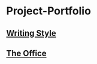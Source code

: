 # Project-Portfolio

## [Writing Style](https://github.com/nlpowell1/WritingAnalyzer/blob/master/Final.md)

## [The Office](https://github.com/nlpowell1/Michael-Scott-Mimicry/blob/main/111%20Final.md)

